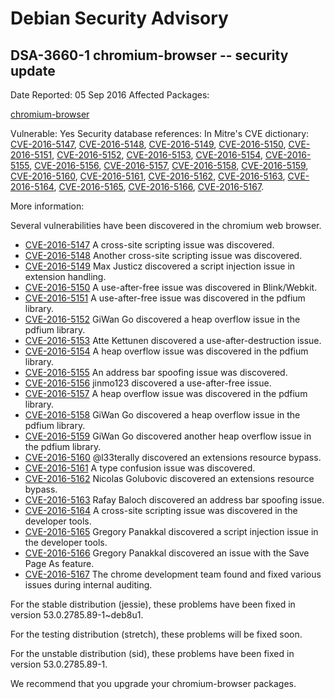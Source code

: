 
Debian Security Advisory
========================


DSA-3660-1 chromium-browser -- security update
----------------------------------------------



Date Reported:
05 Sep 2016
Affected Packages:

[chromium-browser](https://packages.debian.org/src:chromium-browser)

Vulnerable:
Yes
Security database references:
In Mitre's CVE dictionary: [CVE-2016-5147](https://security-tracker.debian.org/tracker/CVE-2016-5147), [CVE-2016-5148](https://security-tracker.debian.org/tracker/CVE-2016-5148), [CVE-2016-5149](https://security-tracker.debian.org/tracker/CVE-2016-5149), [CVE-2016-5150](https://security-tracker.debian.org/tracker/CVE-2016-5150), [CVE-2016-5151](https://security-tracker.debian.org/tracker/CVE-2016-5151), [CVE-2016-5152](https://security-tracker.debian.org/tracker/CVE-2016-5152), [CVE-2016-5153](https://security-tracker.debian.org/tracker/CVE-2016-5153), [CVE-2016-5154](https://security-tracker.debian.org/tracker/CVE-2016-5154), [CVE-2016-5155](https://security-tracker.debian.org/tracker/CVE-2016-5155), [CVE-2016-5156](https://security-tracker.debian.org/tracker/CVE-2016-5156), [CVE-2016-5157](https://security-tracker.debian.org/tracker/CVE-2016-5157), [CVE-2016-5158](https://security-tracker.debian.org/tracker/CVE-2016-5158), [CVE-2016-5159](https://security-tracker.debian.org/tracker/CVE-2016-5159), [CVE-2016-5160](https://security-tracker.debian.org/tracker/CVE-2016-5160), [CVE-2016-5161](https://security-tracker.debian.org/tracker/CVE-2016-5161), [CVE-2016-5162](https://security-tracker.debian.org/tracker/CVE-2016-5162), [CVE-2016-5163](https://security-tracker.debian.org/tracker/CVE-2016-5163), [CVE-2016-5164](https://security-tracker.debian.org/tracker/CVE-2016-5164), [CVE-2016-5165](https://security-tracker.debian.org/tracker/CVE-2016-5165), [CVE-2016-5166](https://security-tracker.debian.org/tracker/CVE-2016-5166), [CVE-2016-5167](https://security-tracker.debian.org/tracker/CVE-2016-5167).  

More information:

Several vulnerabilities have been discovered in the chromium web browser.


* [CVE-2016-5147](https://security-tracker.debian.org/tracker/CVE-2016-5147)
A cross-site scripting issue was discovered.
* [CVE-2016-5148](https://security-tracker.debian.org/tracker/CVE-2016-5148)
Another cross-site scripting issue was discovered.
* [CVE-2016-5149](https://security-tracker.debian.org/tracker/CVE-2016-5149)
Max Justicz discovered a script injection issue in extension handling.
* [CVE-2016-5150](https://security-tracker.debian.org/tracker/CVE-2016-5150)
A use-after-free issue was discovered in Blink/Webkit.
* [CVE-2016-5151](https://security-tracker.debian.org/tracker/CVE-2016-5151)
A use-after-free issue was discovered in the pdfium library.
* [CVE-2016-5152](https://security-tracker.debian.org/tracker/CVE-2016-5152)
GiWan Go discovered a heap overflow issue in the pdfium library.
* [CVE-2016-5153](https://security-tracker.debian.org/tracker/CVE-2016-5153)
Atte Kettunen discovered a use-after-destruction issue.
* [CVE-2016-5154](https://security-tracker.debian.org/tracker/CVE-2016-5154)
A heap overflow issue was discovered in the pdfium library.
* [CVE-2016-5155](https://security-tracker.debian.org/tracker/CVE-2016-5155)
An address bar spoofing issue was discovered.
* [CVE-2016-5156](https://security-tracker.debian.org/tracker/CVE-2016-5156)
jinmo123 discovered a use-after-free issue.
* [CVE-2016-5157](https://security-tracker.debian.org/tracker/CVE-2016-5157)
A heap overflow issue was discovered in the pdfium library.
* [CVE-2016-5158](https://security-tracker.debian.org/tracker/CVE-2016-5158)
GiWan Go discovered a heap overflow issue in the pdfium library.
* [CVE-2016-5159](https://security-tracker.debian.org/tracker/CVE-2016-5159)
GiWan Go discovered another heap overflow issue in the pdfium library.
* [CVE-2016-5160](https://security-tracker.debian.org/tracker/CVE-2016-5160)
@l33terally discovered an extensions resource bypass.
* [CVE-2016-5161](https://security-tracker.debian.org/tracker/CVE-2016-5161)
A type confusion issue was discovered.
* [CVE-2016-5162](https://security-tracker.debian.org/tracker/CVE-2016-5162)
Nicolas Golubovic discovered an extensions resource bypass.
* [CVE-2016-5163](https://security-tracker.debian.org/tracker/CVE-2016-5163)
Rafay Baloch discovered an address bar spoofing issue.
* [CVE-2016-5164](https://security-tracker.debian.org/tracker/CVE-2016-5164)
A cross-site scripting issue was discovered in the developer tools.
* [CVE-2016-5165](https://security-tracker.debian.org/tracker/CVE-2016-5165)
Gregory Panakkal discovered a script injection issue in the developer
 tools.
* [CVE-2016-5166](https://security-tracker.debian.org/tracker/CVE-2016-5166)
Gregory Panakkal discovered an issue with the Save Page As feature.
* [CVE-2016-5167](https://security-tracker.debian.org/tracker/CVE-2016-5167)
The chrome development team found and fixed various issues during
 internal auditing.


For the stable distribution (jessie), these problems have been fixed in
version 53.0.2785.89-1~deb8u1.


For the testing distribution (stretch), these problems will be fixed soon.


For the unstable distribution (sid), these problems have been fixed in
version 53.0.2785.89-1.


We recommend that you upgrade your chromium-browser packages.






